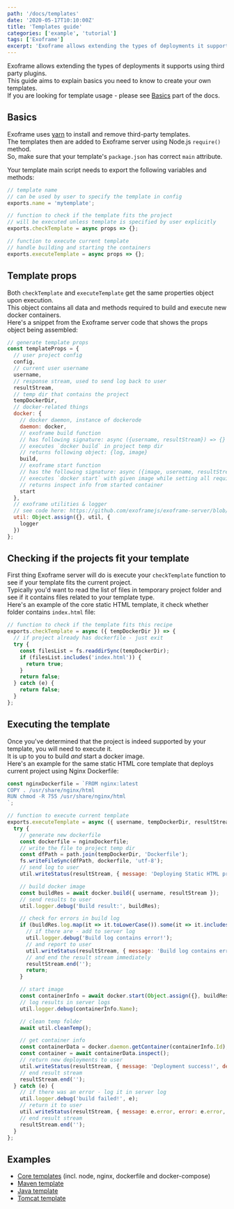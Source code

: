 ```yaml
---
path: '/docs/templates'
date: '2020-05-17T10:10:00Z'
title: 'Templates guide'
categories: ['example', 'tutorial']
tags: ['Exoframe']
excerpt: 'Exoframe allows extending the types of deployments it supports using third party plugins.'
---
```


Exoframe allows extending the types of deployments it supports using third party plugins.  
This guide aims to explain basics you need to know to create your own templates.  
If you are looking for template usage - please see [Basics](/docs/basics) part of the docs.

## Basics

Exoframe uses [yarn](https://yarnpkg.com/) to install and remove third-party templates.  
The templates then are added to Exoframe server using Node.js `require()` method.  
So, make sure that your template's `package.json` has correct `main` attribute.

Your template main script needs to export the following variables and methods:

```js
// template name
// can be used by user to specify the template in config
exports.name = 'mytemplate';

// function to check if the template fits the project
// will be executed unless template is specified by user explicitly
exports.checkTemplate = async props => {};

// function to execute current template
// handle building and starting the containers
exports.executeTemplate = async props => {};
```

## Template props

Both `checkTemplate` and `executeTemplate` get the same properties object upon execution.  
This object contains all data and methods required to build and execute new docker containers.  
Here's a snippet from the Exoframe server code that shows the props object being assembled:

```js
// generate template props
const templateProps = {
  // user project config
  config,
  // current user username
  username,
  // response stream, used to send log back to user
  resultStream,
  // temp dir that contains the project
  tempDockerDir,
  // docker-related things
  docker: {
    // docker daemon, instance of dockerode
    daemon: docker,
    // exoframe build function
    // has following signature: async ({username, resultStream}) => {}
    // executes `docker build` in project temp dir
    // returns following object: {log, image}
    build,
    // exoframe start function
    // has the following signature: async ({image, username, resultStream}) => {}
    // executes `docker start` with given image while setting all required labels, env vars, etc
    // returns inspect info from started container
    start
  },
  // exoframe utilities & logger
  // see code here: https://github.com/exoframejs/exoframe-server/blob/master/src/util/index.js
  util: Object.assign({}, util, {
    logger
  })
};
```

## Checking if the projects fit your template

First thing Exoframe server will do is execute your `checkTemplate` function to see if your template fits the current project.  
Typically you'd want to read the list of files in temporary project folder and see if it contains files related to your template type.  
Here's an example of the core static HTML template, it check whether folder contains `index.html` file:

```js
// function to check if the template fits this recipe
exports.checkTemplate = async ({ tempDockerDir }) => {
  // if project already has dockerfile - just exit
  try {
    const filesList = fs.readdirSync(tempDockerDir);
    if (filesList.includes('index.html')) {
      return true;
    }
    return false;
  } catch (e) {
    return false;
  }
};
```

## Executing the template

Once you've determined that the project is indeed supported by your template, you will need to execute it.  
It is up to you to build _and_ start a docker image.  
Here's an example for the same static HTML core template that deploys current project using Nginx Dockerfile:

```js
const nginxDockerfile = `FROM nginx:latest
COPY . /usr/share/nginx/html
RUN chmod -R 755 /usr/share/nginx/html
`;

// function to execute current template
exports.executeTemplate = async ({ username, tempDockerDir, resultStream, util, docker }) => {
  try {
    // generate new dockerfile
    const dockerfile = nginxDockerfile;
    // write the file to project temp dir
    const dfPath = path.join(tempDockerDir, 'Dockerfile');
    fs.writeFileSync(dfPath, dockerfile, 'utf-8');
    // send log to user
    util.writeStatus(resultStream, { message: 'Deploying Static HTML project..', level: 'info' });

    // build docker image
    const buildRes = await docker.build({ username, resultStream });
    // send results to user
    util.logger.debug('Build result:', buildRes);

    // check for errors in build log
    if (buildRes.log.map(it => it.toLowerCase()).some(it => it.includes('error') || (it.includes('failed') && !it.includes('optional')))) {
      // if there are - add to server log
      util.logger.debug('Build log contains error!');
      // and report to user
      util.writeStatus(resultStream, { message: 'Build log contains errors!', level: 'error' });
      // and end the result stream immediately
      resultStream.end('');
      return;
    }

    // start image
    const containerInfo = await docker.start(Object.assign({}, buildRes, { username, resultStream }));
    // log results in server logs
    util.logger.debug(containerInfo.Name);

    // clean temp folder
    await util.cleanTemp();

    // get container info
    const containerData = docker.daemon.getContainer(containerInfo.Id);
    const container = await containerData.inspect();
    // return new deployments to user
    util.writeStatus(resultStream, { message: 'Deployment success!', deployments: [container], level: 'info' });
    // end result stream
    resultStream.end('');
  } catch (e) {
    // if there was an error - log it in server log
    util.logger.debug('build failed!', e);
    // return it to user
    util.writeStatus(resultStream, { message: e.error, error: e.error, log: e.log, level: 'error' });
    // end result stream
    resultStream.end('');
  }
};
```

## Examples

- [Core templates](https://github.com/exoframejs/exoframe-server/tree/master/src/docker/templates) (incl. node, nginx, dockerfile and docker-compose)
- [Maven template](https://github.com/exoframejs/exoframe-template-maven)
- [Java template](https://github.com/exoframejs/exoframe-template-java)
- [Tomcat template](https://github.com/exoframejs/exoframe-template-tomcat)
